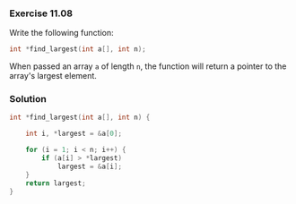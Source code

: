 ### Exercise 11.08
Write the following function:

```c
int *find_largest(int a[], int n);
```

When passed an array `a` of length `n`, the function will return a pointer to
the array's largest element.

### Solution

```c
int *find_largest(int a[], int n) {

    int i, *largest = &a[0];

    for (i = 1; i < n; i++) {
        if (a[i] > *largest)
            largest = &a[i];
    }
    return largest;
}
